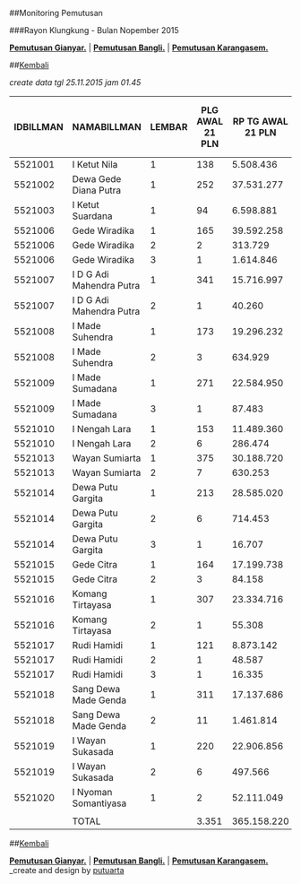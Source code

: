##Monitoring Pemutusan 

###Rayon Klungkung - Bulan Nopember 2015

**[Pemutusan Gianyar.](https://github.com/areabatur/3mm.3atur/blob/master/gianyar112015.markdown )** | 
**[Pemutusan Bangli.](https://github.com/areabatur/3mm.3atur/blob/master/bangli112015.markdown )** | 
**[Pemutusan Karangasem.](https://github.com/areabatur/3mm.3atur/blob/master/karangasem112015.markdown )**

##[Kembali](http://areabatur.github.io/3mm.3atur/)

_create data tgl 25.11.2015 jam 01.45_

| IDBILLMAN |       NAMABILLMAN        | LEMBAR |  PLG AWAL 21 PLN  |  RP TG AWAL 21 PLN  |  RP BK AWAL 21 PLN  |  TARGET AKHIR PLN  |  % PENCAPAIAN  |  SISA RP TG  25 01:45  |  SISA RP BK  25 01:45  |  SISA PLG  25 01:45  |  BELUM  |  DATANGI  |  SEGEL  |      LNS       |  SISA RP TG  24 06:45  |  SISA RP BK  24 06:45  |  SISA PLG  24 06:45  |  BELUM  |  DATANGI  |  SEGEL  |
|-----------|--------------------------|--------|-------------------|---------------------|---------------------|--------------------|----------------|------------------------|------------------------|----------------------|---------|-----------|---------|----------------|------------------------|------------------------|----------------------|---------|-----------|---------|
|   5521001 | I Ketut Nila             |      1 |  138              |  5.508.436          |  423.000            |  408.025,48        | -12,91%        |  3.567.714             |  351.000               |  117                 |  117    |           |         | -650252|-5     |  4.217.966             |  373.000               |  122                 |  122    |           |         |
|   5521002 | Dewa Gede Diana Putra    |      1 |  252              |  37.531.277         |  1.591.343          |  2.780.048,13      | -10,18%        |  30.096.647            |  1.238.343             |  187                 |  187    |           |         | -1209780|-27   |  31.306.427            |  1.326.343             |  214                 |  214    |           |         |
|   5521003 | I Ketut Suardana         |      1 |  94               |  6.598.881          |  296.000            |  488.797,83        | -17,10%        |  3.347.582             |  144.000               |  48                  |  48     |           |         | -857910|-18    |  4.205.492             |  205.000               |  66                  |  66     |           |         |
|   5521006 | Gede Wiradika            |      1 |  165              |  39.592.258         |  1.645.573          |  2.932.710,84      | -13,08%        |  25.352.121            |  946.353               |  100                 |  100    |           |         | -5518224|-19   |  30.870.345            |  1.118.573             |  119                 |  119    |           |         |
|   5521006 | Gede Wiradika            |      2 |  2                |  313.729            |  24.000             |  23.238,80         | -17,11%        |  159.061               |  9.000                 |  1                   |  1      |           |         | -154668|-1     |  313.729               |  24.000                |  2                   |  2      |           |         |
|   5521006 | Gede Wiradika            |      3 |  1                |  1.614.846          |  450.000            |  119.616,22        | -8,00%         |  1.614.846             |  450.000               |  1                   |  1      |           |         | 0|0            |  1.614.846             |  450.000               |  1                   |  1      |           |         |
|   5521007 | I D G Adi Mahendra Putra |      1 |  341              |  15.716.997         |  1.045.000          |  1.164.202,54      | -21,40%        |  6.605.068             |  334.000               |  108                 |  108    |           |         | -3338107|-81   |  9.943.175             |  581.000               |  189                 |  189    |           |         |
|   5521007 | I D G Adi Mahendra Putra |      2 |  1                |  40.260             |  9.000              |  2.982,17          | -8,00%         |  40.260                |  9.000                 |  1                   |  1      |           |         | 0|0            |  40.260                |  9.000                 |  1                   |  1      |           |         |
|   5521008 | I Made Suhendra          |      1 |  173              |  19.296.232         |  677.000            |  1.429.326,63      | -22,91%        |  7.667.948             |  338.000               |  76                  |  76     |           |         | -3200811|-37   |  10.868.759            |  463.000               |  113                 |  113    |           |         |
|   5521008 | I Made Suhendra          |      2 |  3                |  634.929            |  39.000             |  47.030,99         | -43,69%        |  154.668               |  15.000                |  1                   |  1      |           |         | -480261|-2     |  634.929               |  39.000                |  3                   |  3      |           |         |
|   5521009 | I Made Sumadana          |      1 |  271              |  22.584.950         |  889.000            |  1.672.931,30      | 100,00%        |  -                     |  -                     |  -                   |  -      |           |         | -16105170|-202 |  16.105.170            |  656.000               |  202                 |  202    |           |         |
|   5521009 | I Made Sumadana          |      3 |  1                |  87.483             |  18.000             |  6.480,11          | -0,05%         |  13.440.789            |  583.000               |  181                 |  181    |           |         | 13353306|180   |  87.483                |  18.000                |  1                   |  1      |           |         |
|   5521010 | I Nengah Lara            |      1 |  153              |  11.489.360         |  596.000            |  851.049,48        | 111,46%        |  87.483                |  18.000                |  1                   |  1      |           |         | -6572436|-81   |  6.659.919             |  319.000               |  82                  |  82     |           |         |
|   5521010 | I Nengah Lara            |      2 |  6                |  286.474            |  60.000             |  21.219,94         | -0,44%         |  4.888.694             |  282.000               |  72                  |  72     |           |         | 4602220|66     |  286.474               |  60.000                |  6                   |  6      |           |         |
|   5521013 | Wayan Sumiarta           |      1 |  375              |  30.188.720         |  1.327.000          |  2.236.164,11      | 114,06%        |  275.584               |  51.000                |  5                   |  5      |           |         | -21513563|-263 |  21.789.147            |  961.000               |  268                 |  268    |           |         |
|   5521013 | Wayan Sumiarta           |      2 |  7                |  630.253            |  63.000             |  46.684,63         | -0,25%         |  18.369.193            |  806.000               |  221                 |  221    |           |         | 17817415|215   |  551.778               |  54.000                |  6                   |  6      |           |         |
|   5521014 | Dewa Putu Gargita        |      1 |  213              |  28.585.020         |  895.000            |  2.117.373,50      | 124,58%        |  417.764               |  45.000                |  5                   |  5      |           |         | -19396968|-136 |  19.814.732            |  576.000               |  141                 |  141    |           |         |
|   5521014 | Dewa Putu Gargita        |      2 |  6                |  714.453            |  60.000             |  52.921,56         | -0,35%         |  15.038.978            |  399.000               |  108                 |  108    |           |         | 14324525|102   |  714.453               |  60.000                |  6                   |  6      |           |         |
|   5521014 | Dewa Putu Gargita        |      3 |  1                |  16.707             |  18.000             |  1.237,53          | -0,38%         |  330.364               |  42.000                |  4                   |  4      |           |         | 313657|3       |  16.707                |  18.000                |  1                   |  1      |           |         |
|   5521015 | Gede Citra               |      1 |  164              |  17.199.738         |  839.251            |  1.274.033,37      | 101,33%        |  16.707                |  18.000                |  1                   |  1      |           |         | -11025680|-105 |  11.042.387            |  438.251               |  106                 |  106    |           |         |
|   5521015 | Gede Citra               |      2 |  3                |  84.158             |  27.000             |  6.233,82          | -0,10%         |  6.179.054             |  288.000               |  91                  |  91     |           |         | 6168164|90     |  10.890                |  9.000                 |  1                   |  1      |           |         |
|   5521016 | Komang Tirtayasa         |      1 |  307              |  23.334.716         |  1.041.000          |  1.728.468,59      | 100,63%        |  10.890                |  9.000                 |  1                   |  1      |           |         | -17238760|-219 |  17.249.650            |  760.000               |  220                 |  220    |           |         |
|   5521016 | Komang Tirtayasa         |      2 |  1                |  55.308             |  9.000              |  4.096,82          | -0,03%         |  14.436.854            |  595.000               |  182                 |  182    |           |         | 14381546|181   |  55.308                |  9.000                 |  1                   |  1      |           |         |
|   5521017 | Rudi Hamidi              |      1 |  121              |  8.873.142          |  384.000            |  657.258,79        | 109,19%        |  55.308                |  9.000                 |  1                   |  1      |           |         | -5070667|-63   |  5.125.975             |  207.000               |  64                  |  64     |           |         |
|   5521017 | Rudi Hamidi              |      2 |  1                |  48.587             |  9.000              |  3.598,98          | -0,11%         |  3.214.440             |  151.000               |  46                  |  46     |           |         | 3198105|45     |  16.335                |  18.000                |  1                   |  1      |           |         |
|   5521017 | Rudi Hamidi              |      3 |  1                |  16.335             |  18.000             |  1.209,98          | -8,00%         |  16.335                |  18.000                |  1                   |  1      |           |         | 16335|1        |                        |                        |                      |         |           |         |
|   5521018 | Sang Dewa Made Genda     |      1 |  311              |  17.137.686         |  985.000            |  1.269.437,01      | -14,18%        |  10.221.159            |  589.000               |  186                 |  186    |           |         | -2047509|-30   |  12.268.668            |  681.000               |  216                 |  216    |           |         |
|   5521018 | Sang Dewa Made Genda     |      2 |  11               |  1.461.814          |  126.000            |  108.280,71        | -13,26%        |  924.970               |  93.000                |  8                   |  8      |           |         | -47262|-1      |  972.232               |  102.000               |  9                   |  9      |           |         |
|   5521019 | I Wayan Sukasada         |      1 |  220              |  22.906.856         |  742.000            |  1.696.775,79      | -13,88%        |  13.920.101            |  434.000               |  127                 |  127    |           |         | -2958418|-30   |  16.878.519            |  539.000               |  157                 |  157    |           |         |
|   5521019 | I Wayan Sukasada         |      2 |  6                |  497.566            |  54.000             |  36.856,12         | -10,01%        |  404.934               |  45.000                |  5                   |  5      |           |         | -92632|-1      |  497.566               |  54.000                |  6                   |  6      |           |         |
|   5521020 | I Nyoman Somantiyasa     |      1 |  2                |  52.111.049         |  1.537.296          |  3.860.013,19      | -8,00%         |  52.111.049            |  1.537.296             |  2                   |  2      |           |         | 0|0            |  52.111.049            |  1.537.296             |  2                   |  2      |           |         |
|           |                          |        |                   |                     |                     |                    |                |                        |                        |                      |         |           |         |                |                        |                        |                      |         |           |         |
|           | TOTAL                    |        |  3.351            |  365.158.220        |  15.897.463         |  27.048.305,00     | -13,14%        |  232.966.565           |  9.846.992             |  1.888               |  1.888  |  -        |  -      | -43303805|-438 |  276.270.370           |  11.665.463            |  2.326               |  2.326  |  -        |  -      |


##[Kembali](http://areabatur.github.io/3mm.3atur/)

**[Pemutusan Gianyar.](https://github.com/areabatur/3mm.3atur/blob/master/gianyar112015.markdown )** | 
**[Pemutusan Bangli.](https://github.com/areabatur/3mm.3atur/blob/master/bangli112015.markdown )** | 
**[Pemutusan Karangasem.](https://github.com/areabatur/3mm.3atur/blob/master/karangasem112015.markdown )**
_create and design by [putuarta](mailto:putuarta@gmail.com)
